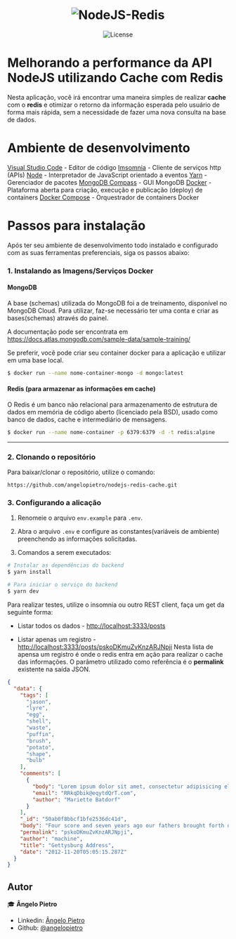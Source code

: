 <h1 align="center">
  <img alt="NodeJS-Redis" title="NodeJS-Redis" src="https://user-images.githubusercontent.com/5533726/72685392-6aecde80-3ac8-11ea-8e7d-a384b67a460a.png" />
</h1>

<p align="center">
  <img alt="License" src="https://img.shields.io/badge/license-MIT-%2304D361">
</p>

# **Melhorando a performance da API NodeJS utilizando Cache com Redis**

Nesta aplicação, você irá encontrar uma maneira simples de realizar **cache** com o **redis** e otimizar o retorno da informação esperada pelo usuário de forma mais rápida, sem a necessidade de fazer uma nova consulta na base de dados.

# Ambiente de desenvolvimento

[Visual Studio Code](https://code.visualstudio.com/) - Editor de código
[Imsomnia](https://insomnia.rest/) - Cliente de serviços http (APIs)
[Node](https://nodejs.org/) - Interpretador de JavaScript orientado a eventos
[Yarn](https://yarnpkg.com) - Gerenciador de pacotes
[MongoDB Compass](https://www.mongodb.com/download-center/compass) - GUI MongoDB
[Docker](https://www.docker.com/) - Plataforma aberta para criação, execução e publicação (deploy) de containers
[Docker Compose](https://docs.docker.com/compose/) - Orquestrador de containers Docker

# Passos para instalação

Após ter seu ambiente de desenvolvimento todo instalado e configurado com as suas ferramentas preferenciais, siga os passos abaixo:

### 1. Instalando as Imagens/Serviços Docker

#### MongoDB

A base (schemas) utilizada do MongoDB foi a de treinamento, disponível no MongoDB Cloud.
Para utilizar, faz-se necessário ter uma conta e criar as bases(schemas) através do painel.

A documentação pode ser encontrata em https://docs.atlas.mongodb.com/sample-data/sample-training/

Se preferir, você pode criar seu container docker para a aplicação e utilizar em uma base local.

```bash
$ docker run --name nome-container-mongo -d mongo:latest
```

#### Redis (para armazenar as informações em cache)

O Redis é um banco não relacional para armazenamento de estrutura de dados em memória de código aberto (licenciado pela BSD), usado como banco de dados, cache e intermediário de mensagens.

```bash
$ docker run --name nome-container -p 6379:6379 -d -t redis:alpine
```
---

### 2. Clonando o repositório

Para baixar/clonar o repositório, utilize o comando:

```git
https://github.com/angelopietro/nodejs-redis-cache.git
```

### 3. Configurando a alicação

1. Renomeie o arquivo `env.example` para `.env`.

2. Abra o arquivo `.env` e configure as constantes(variáveis de ambiente) preenchendo as informações solicitadas.

3. Comandos a serem executados:

```bash
# Instalar as dependências do backend
$ yarn install

# Para iniciar o serviço do backend
$ yarn dev
```
Para realizar testes, utilize o insomnia ou outro REST client, faça um get da seguinte forma:

- Listar todos os dados - [http://localhost:3333/posts](http://localhost:3333/posts)

- Listar apenas um registro - [http://localhost:3333/posts/pskoDKmuZvKnzARJNpji](http://localhost:3333/posts/pskoDKmuZvKnzARJNpji)
Nesta lista de apensa um registro é onde o redis entra em ação para realizar o cache das informações. O parâmetro utilizado como referência é o **permalink** existente na saída JSON.


```json
{
  "data": {
    "tags": [
      "jason",
      "lyre",
      "egg",
      "shell",
      "waste",
      "puffin",
      "brush",
      "potato",
      "shape",
      "bulb"
    ],
    "comments": [
      {
        "body": "Lorem ipsum dolor sit amet, consectetur adipisicing elit, sed do eiusmod tempor incididunt ut labore et dolore magna aliqua. Ut enim ad minim veniam, quis nostrud exercitation ullamco laboris nisi ut aliquip ex ea commodo consequat. Duis aute irure dolor in reprehenderit in voluptate velit esse cillum dolore eu fugiat nulla pariatur. Excepteur sint occaecat cupidatat non proident, sunt in culpa qui officia deserunt mollit anim id est laborum",
        "email": "RRkqDbik@eqytdQrT.com",
        "author": "Mariette Batdorf"
      }
    ],
    "_id": "50ab0f8bbcf1bfe2536dc41d",
    "body": "Four score and seven years ago our fathers brought forth on this continent a new nation, conceived in liberty, and dedicated to the proposition that all men are created equal.<p>Now we are engaged in a great civil war, testing whether that nation, or any nation, so conceived and so dedicated, can long endure. We are met on a great battle-field of that war. We have come to dedicate a portion of that field, as a final resting place for those who here gave their lives that that nation might live. It is altogether fitting and proper that we should do this.<p>But, in a larger sense, we can not dedicate, we can not consecrate, we can not hallow this ground. The brave men, living and dead, who struggled here, have consecrated it, far above our poor power to add or detract. The world will little note, nor long remember what we say here, but it can never forget what they did here. It is for us the living, rather, to be dedicated here to the unfinished work which they who fought here have thus far so nobly advanced. It is rather for us to be here dedicated to the great task remaining before us that from these honored dead we take increased devotion to that cause for which they gave the last full measure of devotion—that we here highly resolve that these dead shall not have died in vain—that this nation, under God, shall have a new birth of freedom and that government of the people, by the people, for the people, shall not perish from the earth.\"\n\n",
    "permalink": "pskoDKmuZvKnzARJNpji",
    "author": "machine",
    "title": "Gettysburg Address",
    "date": "2012-11-20T05:05:15.287Z"
  }
}
```


## Autor

:mortar_board: **Ângelo Pietro**

- Linkedin: [Ângelo Pietro](https://www.linkedin.com/in/angelopietro/)
- Github: [@angelopietro](https://github.com/angelopietro)
